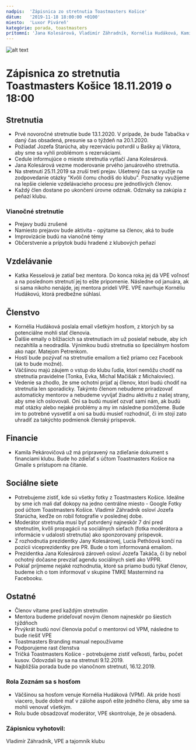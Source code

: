 ```yaml
---
nadpis:  'Zápisnica zo stretnutia Toastmasters Košice'
dátum:   '2019-11-18 18:00:00 +0100'
miesto:  'Luxor Piváreň'
kategórie: porada, toastmasters
prítomní: 'Jana Kolesárová, Vladimír Záhradník, Kornélia Hudáková, Kamila Pekárovičová'
---
```


![alt text][logo]
# Zápisnica zo stretnutia Toastmasters Košice 18.11.2019 o 18:00

## Stretnutia
- Prvé novoročné stretnutie bude 13.1.2020. V prípade, že bude Tabačka v daný čas obsadená, presunie sa o týždeň na 20.1.2020.
- Požiadať Jozefa Starúcha, aby rezerváciu potvrdil u Bašky aj Viktora, aby sme sa vyhli problémom s rezerváciami.
- Cedule informujúce o mieste stretnutia vytlačí Jana Kolesárová.
- Jana Kolesárová vezme moderovanie prvého januárového stretnutia.
- Na stretnutí 25.11.2019 sa zruší tretí prejav. Ušetrený čas sa využije na zodpovedanie otázky "Kvôli čomu chodíš do klubu". Poznatky využijeme na lepšie cielenie vzdelávacieho procesu pre jednotlivých členov.
- Každý člen dostane po ukončení úrovne odznak. Odznaky sa zakúpia z peňazí klubu.

### Vianočné stretnutie
- Prejavy budú zrušené
- Namiesto prejavov bude aktivita - opýtame sa členov, aká to bude
- Improvizácie budú na vianočné témy
- Občerstvenie a prípytok budú hradené z klubových peňazí

## Vzdelávanie
- Katka Kesselová je zatiaľ bez mentora. Do konca roka jej dá VPE voľnosť a na poslednom stretnutí jej to ešte pripomenie. Následne od januára, ak si sama nikoho nenájde, jej mentora pridelí VPE. VPE navrhuje Kornéliu Hudákovú, ktorá predbežne súhlasí.

## Členstvo
- Kornélia Hudáková poslala email všetkým hosťom, z ktorých by sa potenciálne mohli stať členovia.
- Ďalšie emaily o blížiacich sa stretnutiach im už posielať nebude, aby ich nezahltila a neodradila. Výnimkou budú stretnutia so špeciálnym hosťom ako napr. Matejom Petrenkom.
- Hostí bude pozývať na stretnutie emailom a tiež priamo cez Facebook (ak to bude možné).
- Väčšinou majú záujem o vstup do klubu ľudia, ktorí nemôžu chodiť na stretnutia pravidelne (Tonka, Evka, Michal Mačišák z Michaloviec).
- Vedenie sa zhodlo, že sme ochotní prijať aj členov, ktorí budú chodiť na stretnutia len sporadicky. Takýmto členom nebudeme priradzovať automaticky mentorov a nebudeme vyvíjať žiadnu aktivitu z našej strany, aby sme ich oslovovali. Oni sa budú musieť ozvať sami nám, ak budú mať otázky alebo nejaké problémy a my im následne pomôžeme. Bude im to potrebné vysvetliť a oni sa budú musieť rozhodnúť, či im stojí zato uhradiť za takýchto podmienok členský príspevok.

## Financie
- Kamila Pekárovičová už má pripravený na zdieľanie dokument s financiami klubu. Bude ho zdieľať s účtom Toastmasters Košice na Gmaile s prístupom na čítanie.

## Sociálne siete
- Potrebujeme zistiť, kde sú všetky fotky z Toastmasters Košice. Ideálne by sme ich mali dať dokopy na jedno centrálne miesto - Google Fotky pod účtom Toastmasters Košice. Vladimír Záhradník osloví Jozefa Starúcha, keďže on robil fotografie v poslednej dobe.
- Moderátor stretnutia musí byť potvrdený najneskôr 7 dní pred stretnutím, kvôli propagácii na sociálnych sieťach (fotka moderátora a informácie v udalosti stretnutia) ako sponzorovaný príspevok.
- Z rozhodnutia prezidentky Jany Kolesárovej, Lucia Pethöová končí na pozícii viceprezidentky pre PR. Bude o tom informovaná emailom.
- Prezidentka Jana Kolesárová zároveň osloví Jozefa Takáča, či by nebol ochotný dočasne prevziať agendu sociálnych sietí ako VPPR.
- Pokiaľ príjmeme nejaké rozhodnutia, ktoré sa priamo budú týkať členov, budeme ich o tom informovať v skupine TMKE Mastermind na Facebooku.

## Ostatné
- Členov vítame pred každým stretnutím
- Mentora budeme prideľovať novým členom najneskôr po šiestich týždňoch
- Prvýkrát budú noví členovia počuť o mentorovi od VPM, následne to bude riešiť VPE
- Toastmasters Branding manual nepoužívame
- Podporujeme rast členstva
- Tričká Toastmasters Košice - potrebujeme zistiť veľkosti, farbu, počet kusov. Odovzdali by sa na stretnutí 9.12.2019.
- Najbližšia porada bude po vianočnom stretnutí, 16.12.2019.

### Rola Zoznám sa s hosťom
- Väčšinou sa hosťom venuje Kornélia Hudáková (VPM). Ak príde hostí viacero, bude dobré mať v zálohe aspoň ešte jedného člena, aby sme sa mohli venovať všetkým.
- Rolu bude obsadzovať moderátor, VPE skontroluje, že je obsadená.

### Zápisnicu vyhotovil:
Vladimír Záhradník,
VPE a tajomník klubu

[logo]: https://raw.githubusercontent.com/toastmasters-kosice/toastmasters-kosice.github.io/develop/src/images/tmke-logo.jpg "Logo Toastmasters Košice"
